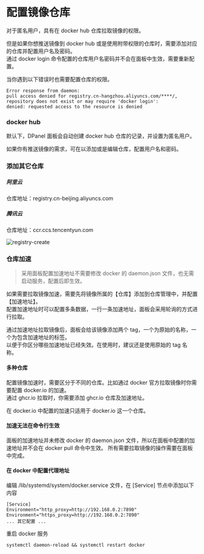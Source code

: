 # 配置镜像仓库

对于匿名用户，具有在 docker hub 仓库拉取镜像的权限。

但是如果你想推送镜像到 docker hub 或是使用附带权限的仓库时，需要添加对应的仓库并配置用户名及密码。\
通过 docker login 命令配置的仓库用户名密码并不会在面板中生效，需要重新配置。

当你遇到以下错误时也需要配置仓库的权限。

```
Error response from daemon: 
pull access denied for registry.cn-hangzhou.aliyuncs.com/****/, 
repository does not exist or may require 'docker login': 
denied: requested access to the resource is denied
```

### docker hub

默认下，DPanel 面板会自动创建 docker hub 仓库的记录，并设置为匿名用户。

如果你有推送镜像的需求，可在以添加或是编辑仓库，配置用户名和密码。

### 添加其它仓库

##### 阿里云

仓库地址：registry.cn-beijing.aliyuncs.com

##### 腾讯云

仓库地址：ccr.ccs.tencentyun.com

![registry-create](https://cdn.w7.cc/dpanel/registry-create.png)

### 仓库加速

> 采用面板配置加速地址不需要修改 docker 的 daemon.json 文件，也无需启动服务，配置后即生效。

如果需要拉取镜像加速，需要先将镜像所属的【仓库】添加到仓库管理中，并配置【加速地址】。\
配置加速地址时可以配置多条数据，一行一条加速地址，面板会采用轮询的方式进行拉取。

通过加速地址拉取镜像后，面板会给该镜像添加两个 tag，一个为原始的名称，一个为包含加速地址的标签。\
以便于你区分哪些加速地址已经失效。在使用时，建议还是使用原始的 tag 名称。

#### 多种仓库

配置镜像加速时，需要区分于不同的仓库。比如通过 docker 官方拉取镜像时你需要配置 docker.io 的加速。\
通过 ghcr.io 拉取时，你需要添加 ghcr.io 仓库及加速地址。

在 docker.io 中配置的加速只适用于 docker.io 这一个仓库。

#### 加速无法在命令行生效

面板的加速地址并未修改 docker 的 daemon.json 文件，所以在面板中配置的加速地址并不会在 docker pull 命令中生效。
所有需要拉取镜像的操作需要在面板中完成。

#### 在 docker 中配置代理地址

编辑 /lib/systemd/system/docker.service 文件，在 [Service] 节点中添加以下内容

```
[Service]
Environment="http_proxy=http://192.168.0.2:7890"
Environment="https_proxy=http://192.168.0.2:7890"
... 其它配置 ...
```

重启 docker 服务

```
systemctl daemon-reload && systemctl restart docker
```
